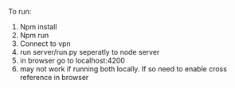 To run:

1) Npm install
2) Npm run
3) Connect to vpn
4) run server/run.py seperatly to node server
5) in browser go to localhost:4200
6) may not work if running both locally. If so need to enable cross reference in browser
